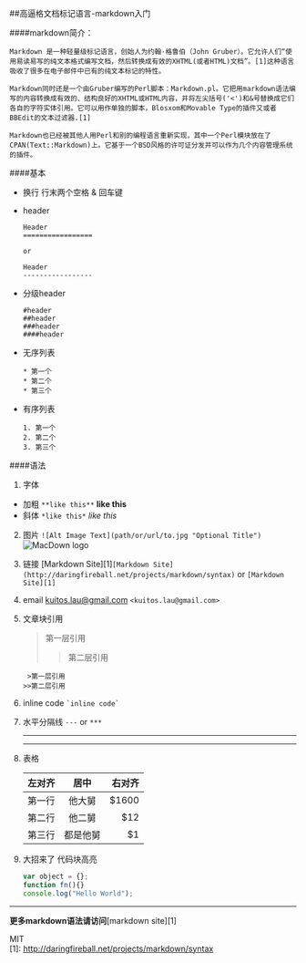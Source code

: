 ##高逼格文档标记语言-markdown入门

####markdown简介：
```
Markdown 是一种轻量级标记语言，创始人为约翰·格鲁伯（John Gruber）。它允许人们“使用易读易写的纯文本格式编写文档，然后转换成有效的XHTML(或者HTML)文档”。[1]这种语言吸收了很多在电子邮件中已有的纯文本标记的特性。

Markdown同时还是一个由Gruber编写的Perl脚本：Markdown.pl。它把用markdown语法编写的内容转换成有效的、结构良好的XHTML或HTML内容，并将左尖括号('<')和&号替换成它们各自的字符实体引用。它可以用作单独的脚本，Blosxom和Movable Type的插件又或者BBEdit的文本过滤器.[1]

Markdown也已经被其他人用Perl和别的编程语言重新实现，其中一个Perl模块放在了CPAN(Text::Markdown)上。它基于一个BSD风格的许可证分发并可以作为几个内容管理系统的插件。
```

####基本
* 换行 行末两个空格 & 回车键
* header

  ~~~
  Header
  =================
  
  or
  
  Header
  -----------------
  ~~~
* 分级header  

  ~~~
  #header
  ##header
  ###header
  ####header
  ~~~
* 无序列表  

  ~~~
  * 第一个
  * 第二个
  * 第三个
  ~~~
* 有序列表

  ~~~
  1. 第一个
  2. 第二个
  3. 第三个
  ~~~

  

####语法
1. 字体
  * 加粗 `**like this**` **like this**
  * 斜体 `*like this*` *like this*
2. 图片 `![Alt Image Text](path/or/url/to.jpg "Optional Title")`![MacDown logo](http://macdown.uranusjr.com/static/base/img/logo-160.png "😄")
3. 链接 [Markdown Site][1]`[Markdown Site](http://daringfireball.net/projects/markdown/syntax)` or `[Markdown Site][1]`
4. email <kuitos.lau@gmail.com> `<kuitos.lau@gmail.com>`
5. 文章块引用
    >第一层引用
    >>第二层引用  
    
   ~~~
	>第一层引用
   >>第二层引用  	
   ~~~

6. inline code `` `inline code` ``
7. 水平分隔线 `---` or `***`
   
   ---
   ***



8. 表格
	
	| 左对齐  | 居中  | 右对齐 |
	|:------ |:--------:| -----:|
	| 第一行  | 他大舅    | $1600 |
	| 第二行  | 他二舅    | $12   |
	| 第三行  | 都是他舅  |  $1   |
	
9. 大招来了 代码块高亮  
	
	~~~js
	var object = {};
	function fn(){}
	console.log("Hello World");
	~~~	
	
***
**更多markdown语法请访问**[markdown site][1]

MIT  
[1]: http://daringfireball.net/projects/markdown/syntax